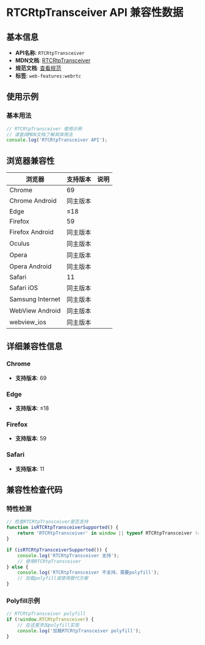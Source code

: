 # RTCRtpTransceiver API 兼容性数据

## 基本信息

- **API名称**: `RTCRtpTransceiver`
- **MDN文档**: [RTCRtpTransceiver](https://developer.mozilla.org/docs/Web/API/RTCRtpTransceiver)
- **规范文档**: [查看规范](https://w3c.github.io/webrtc-pc/#rtcrtptransceiver-interface)
- **标签**: `web-features:webrtc`

## 使用示例

### 基本用法

```javascript
// RTCRtpTransceiver 使用示例
// 请查阅MDN文档了解具体用法
console.log('RTCRtpTransceiver API');
```

## 浏览器兼容性

| 浏览器 | 支持版本 | 说明 |
|--------|----------|------|
| Chrome | 69 |  |
| Chrome Android | 同主版本 |  |
| Edge | ≤18 |  |
| Firefox | 59 |  |
| Firefox Android | 同主版本 |  |
| Oculus | 同主版本 |  |
| Opera | 同主版本 |  |
| Opera Android | 同主版本 |  |
| Safari | 11 |  |
| Safari iOS | 同主版本 |  |
| Samsung Internet | 同主版本 |  |
| WebView Android | 同主版本 |  |
| webview_ios | 同主版本 |  |

## 详细兼容性信息

### Chrome

- **支持版本**: 69

### Edge

- **支持版本**: ≤18

### Firefox

- **支持版本**: 59

### Safari

- **支持版本**: 11

## 兼容性检查代码

### 特性检测

```javascript
// 检查RTCRtpTransceiver是否支持
function isRTCRtpTransceiverSupported() {
    return 'RTCRtpTransceiver' in window || typeof RTCRtpTransceiver !== 'undefined';
}

if (isRTCRtpTransceiverSupported()) {
    console.log('RTCRtpTransceiver 支持');
    // 使用RTCRtpTransceiver
} else {
    console.log('RTCRtpTransceiver 不支持，需要polyfill');
    // 加载polyfill或使用替代方案
}
```

### Polyfill示例

```javascript
// RTCRtpTransceiver polyfill
if (!window.RTCRtpTransceiver) {
    // 在这里添加polyfill实现
    console.log('加载RTCRtpTransceiver polyfill');
}
```

